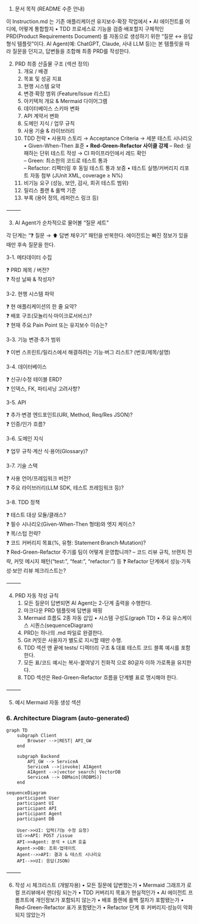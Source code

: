 1. 문서 목적 (README 수준 안내)

이 Instruction.md 는 기존 애플리케이션 유지보수·확장 작업에서
•	AI 에이전트를 어디에, 어떻게 통합할지
•	TDD 프로세스로 기능을 검증·배포할지
구체적인 PRD(Product Requirements Document) 를 자동으로 생성하기 위한 “질문 ↔ 응답 형식 템플릿”이다.
AI Agent(예: ChatGPT, Claude, 사내 LLM 등)는 본 템플릿을 따라 질문을 던지고, 답변들을 조합해 최종 PRD를 작성한다.


2. PRD 최종 산출물 구조 (섹션 정의)
    1.	개요 / 배경
    2.	목표 및 성공 지표
    3.	현행 시스템 요약
    4.	변경·확장 범위 (Feature/Issue 리스트)
    5. 아키텍처 개요 & Mermaid 다이어그램
    6. 데이터베이스 스키마 변화
    7. API 계약서 변화
    8. 도메인 지식 / 업무 규칙
    9. 사용 기술 & 라이브러리
    10. TDD 전략
           • 사용자 스토리 → Acceptance Criteria → 세분 테스트 시나리오
           • Given-When-Then 표준
           • **Red-Green-Refactor 사이클 강제**
           – Red: 실패하는 단위 테스트 작성 → CI 파이프라인에서 레드 확인  
           – Green: 최소한의 코드로 테스트 통과  
           – Refactor: 리팩터링 후 동일 테스트 통과 보증
           • 테스트 실행/커버리지 리포트 자동 첨부 (JUnit XML, coverage ≥ N%)
    11. 비기능 요구 (성능, 보안, 감사, 회귀 테스트 범위)
    12. 릴리스 플랜 & 롤백 기준
    13. 부록 (용어 정의, 레퍼런스 링크 등)

⸻

3. AI Agent가 순차적으로 물어볼 “질문 세트”

각 단계는 “❓ 질문 → ⬆️ 답변 채우기” 패턴을 반복한다.
에이전트는 빠진 정보가 있을 때만 후속 질문을 한다.

3-1. 메타데이터 수집

❓ PRD 제목 / 버전?  
❓ 작성 날짜 & 작성자?

3-2. 현행 시스템 파악

❓ 현 애플리케이션의 한 줄 요약?  
❓ 배포 구조(모놀리식·마이크로서비스)?  
❓ 현재 주요 Pain Point 또는 유지보수 이슈는?

3-3. 기능 변경·추가 범위

❓ 이번 스프린트/릴리스에서 해결하려는 기능·버그 리스트? (번호/제목/설명)

3-4. 데이터베이스

❓ 신규/수정 테이블 ERD?  
❓ 인덱스, FK, 파티셔닝 고려사항?

3-5. API

❓ 추가·변경 엔드포인트(URI, Method, Req/Res JSON)?  
❓ 인증/인가 흐름?

3-6. 도메인 지식

❓ 업무 규칙·계산 식·용어(Glossary)?

3-7. 기술 스택

❓ 사용 언어/프레임워크 버전?  
❓ 주요 라이브러리(LLM SDK, 테스트 프레임워크 등)?

3-8. TDD 정책

❓ 테스트 대상 모듈/클래스?  
❓ 필수 시나리오(Given-When-Then 형태)와 엣지 케이스?  
❓ 목/스텁 전략?  
❓ 코드 커버리지 목표(%, 유형: Statement·Branch·Mutation)?  
❓ Red-Green-Refactor 주기를 팀이 어떻게 운영합니까?
   – 코드 리뷰 규칙, 브랜치 전략, 커밋 메시지 패턴(“test:”, “feat:”, “refactor:”) 등
❓ Refactor 단계에서 성능·가독성·보안 리뷰 체크리스트는?

⸻

4. PRD 자동 작성 규칙
    1.	모든 질문이 답변되면 AI Agent는 2-단계 출력을 수행한다.
    1.	마크다운 PRD 템플릿에 답변을 매핑
    2.	Mermaid 흐름도 2종 자동 삽입
          •	시스템 구성도(graph TD)
          •	주요 유스케이스 시퀀스(sequenceDiagram)
    2.	PRD는 하나의 .md 파일로 완결한다.
    3.	Git 커밋은 사용자가 별도로 지시할 때만 수행.
    4.	TDD 섹션 맨 끝에 tests/ 디렉터리 구조 & 대표 테스트 코드 블록 예시를 포함한다.
    5.	모든 표/코드 예시는 복사-붙여넣기 친화적 으로 80글자 이하 가로폭을 유지한다.
    6. TDD 섹션은 Red-Green-Refactor 흐름을 단계별 표로 명시해야 한다.

⸻

5. 예시 Mermaid 자동 생성 섹션

### 6. Architecture Diagram (auto-generated)

```mermaid
graph TD
    subgraph Client
        Browser -->|REST| API_GW
    end

    subgraph Backend
        API_GW --> ServiceA
        ServiceA -->|invoke| AIAgent
        AIAgent -->|vector search| VectorDB
        ServiceA --> DBMain[(RDBMS)]
    end

sequenceDiagram
    participant User
    participant UI
    participant API
    participant Agent
    participant DB

    User->>UI: 입력(기능 수정 요청)
    UI->>API: POST /issue
    API->>Agent: 분석 + LLM 호출
    Agent->>DB: 조회·업데이트
    Agent-->>API: 결과 & 테스트 시나리오
    API-->>UI: 응답(JSON)
```

⸻

6. 작성 시 체크리스트 (개발자용)
	•	모든 질문에 답변했는가
	•	Mermaid 그래프가 로컬 프리뷰에서 렌더링 되는가
	•	TDD 커버리지 목표가 현실적인가
	•	AI 에이전트 프롬프트에 개인정보가 포함되지 않는가
	•	배포 플랜에 롤백 절차가 포함됐는가
    •   Red-Green-Refactor 표가 포함됐는가
    •	Refactor 단계 후 커버리지·성능이 악화되지 않았는가